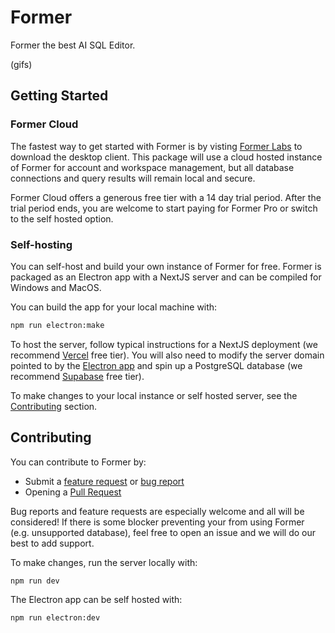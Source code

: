 # Former

Former the best AI SQL Editor.


(gifs)



## Getting Started

### Former Cloud

The fastest way to get started with Former is by visting [Former Labs](https://formerlabs.com/products) to download the desktop client. This package will use a cloud hosted instance of Former for account and workspace management, but all database connections and query results will remain local and secure.

Former Cloud offers a generous free tier with a 14 day trial period. After the trial period ends, you are welcome to start paying for Former Pro or switch to the self hosted option.


### Self-hosting

You can self-host and build your own instance of Former for free. Former is packaged as an Electron app with a NextJS server and can be compiled for Windows and MacOS.

You can build the app for your local machine with:
```bash
npm run electron:make
```

To host the server, follow typical instructions for a NextJS deployment (we recommend [Vercel](https://vercel.com/) free tier). You will also need to modify the server domain pointed to by the [Electron app](https://github.com/former-labs/former/blob/dev/src/electron/env.electron.js) and spin up a PostgreSQL database (we recommend [Supabase](https://supabase.com/) free tier).


To make changes to your local instance or self hosted server, see the [Contributing](#contributing) section.


## Contributing

You can contribute to Former by:

- Submit a [feature request](https://github.com/former-labs/former/issues) or [bug report](https://github.com/former-labs/former/issues)
- Opening a [Pull Request](https://github.com/former-labs/former/pulls)

Bug reports and feature requests are especially welcome and all will be considered! If there is some blocker preventing your from using Former (e.g. unsupported database), feel free to open an issue and we will do our best to add support.

To make changes, run the server locally with:

```bash
npm run dev
```

The Electron app can be self hosted with:

```bash
npm run electron:dev
```

